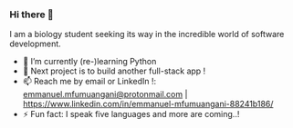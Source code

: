 ### Hi there 👋


I am a biology student seeking its way in the incredible world of software development.


- 🔭 I’m currently (re-)learning Python
- 🌱 Next project is to build another full-stack app !
- 📫 Reach me by email or LinkedIn !: [emmanuel.mfumuangani@protonmail.com](mailto:emmanuel.mfumuangani@protonmail.com) | https://www.linkedin.com/in/emmanuel-mfumuangani-88241b186/
- ⚡ Fun fact: I speak five languages and more are coming..!

